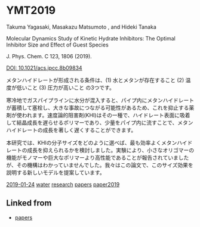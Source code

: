 # YMT2019

Takuma Yagasaki, Masakazu Matsumoto , and Hideki Tanaka

Molecular Dynamics Study of Kinetic Hydrate Inhibitors: The Optimal Inhibitor Size and Effect of Guest Species

J. Phys. Chem. C 123, 1806 (2019).

[DOI: 10.1021/acs.jpcc.8b09834](http://doi.org/10.1021/acs.jpcc.8b09834)



メタンハイドレートが形成される条件は、(1) 水とメタンが存在すること (2) 温度が低いこと (3) 圧力が高いこと の3つです。

寒冷地でガスパイプラインに水分が混入すると、パイプ内にメタンハイドレートが蓄積して塞栓し、大きな事故につながる可能性があるため、これを抑止する薬剤が使われます。速度論的阻害剤(KHI)はその一種で、ハイドレート表面に吸着して結晶成長を遅らせるポリマーであり、少量をパイプ内に流すことで、メタンハイドレートの成長を著しく遅くすることができます。

本研究では、KHIの分子サイズをどのように選べば、最も効率よくメタンハイドレートの成長を抑えられるかを検討しました。実験により、小さなオリゴマーの機能がモノマーや巨大なポリマーより高性能であることが報告されていましたが、その機構はわかっていませんでした。我々はこの論文で、このサイズ効果を説明する新しいモデルを提案しています。



[](https://gyazo.com/8696b7b4872954763ebe02dd1ca122db)



[2019-01-24](2019-01-24.md) [water](water.md) [research](research.md) [papers](papers.md) [paper2019](paper2019.md)



## Linked from

* [papers](papers.md)
